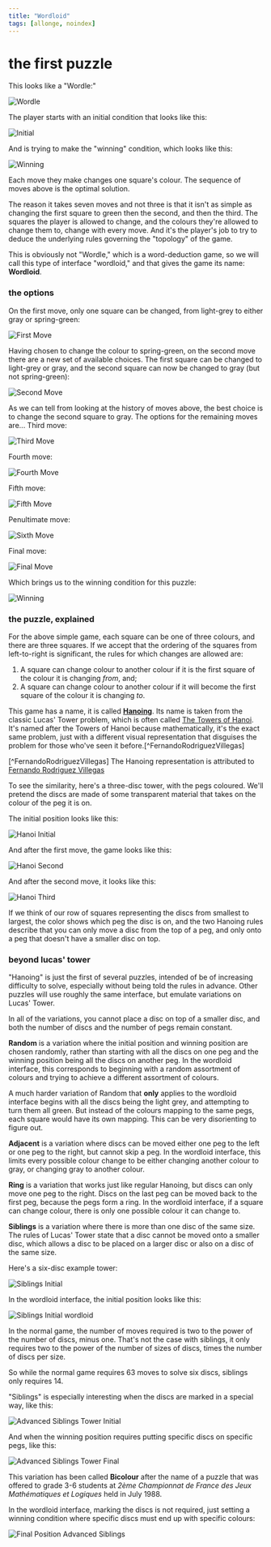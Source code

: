 ```yaml
---
title: "Wordloid"
tags: [allonge, noindex]
---
```


# the first puzzle

This looks like a "Wordle:"

![Wordle](/assets/images/game/wordle.png)

The player starts with an initial condition that looks like this:

![Initial](/assets/images/game/initial.png)

And is trying to make the "winning" condition, which looks like this:

![Winning](/assets/images/game/winning.png)

Each move they make changes one square's colour. The sequence of moves above is the optimal solution.

The reason it takes seven moves and not three is that it isn't as simple as changing the first square to green then the second, and then the third. The squares the player is allowed to change, and the colours they're allowed to change them to, change with every move. And it's the player's job to try to deduce the underlying rules governing the "topology" of the game.

This is obviously not "Wordle," which is a word-deduction game, so we will call this type of interface "wordloid," and that gives the game its name: **Wordloid**.

### the options

On the first move, only one square can be changed, from light-grey to either gray or spring-green:

![First Move](/assets/images/game/first-move.png)

Having chosen to change the colour to spring-green, on the second move there are a new set of available choices. The first square can be changed to light-grey or gray, and the second square can now be changed to gray (but not spring-green):

![Second Move](/assets/images/game/second-move.png)

As we can tell from looking at the history of moves above, the best choice is to change the second square to gray. The options for the remaining moves are... Third move:

![Third Move](/assets/images/game/third-move.png)

Fourth move:

![Fourth Move](/assets/images/game/fourth-move.png)

Fifth move:

![Fifth Move](/assets/images/game/fifth-move.png)

Penultimate move:

![Sixth Move](/assets/images/game/sixth-move.png)

Final move:

![Final Move](/assets/images/game/final-move.png)

Which brings us to the winning condition for this puzzle:

![Winning](/assets/images/game/winning.png)

### the puzzle, explained

For the above simple game, each square can be one of three colours, and there are three squares. If we accept that the ordering of the squares from left-to-right is significant, the rules for which changes are allowed are:

1. A square can change colour to another colour if it is the first square of the colour it is changing *from*, and;
2. A square can change colour to another colour if it will become the first square of the colour it is changing *to*.

This game has a name, it is called **[Hanoing]**. Its name is taken from the classic Lucas' Tower problem, which is often called [The Towers of Hanoi][towers]. It's named after the Towers of Hanoi because mathematically, it's the exact same problem, just with a different visual representation that disguises the problem for those who've seen it before.[^FernandoRodriguezVillegas]

[Hanoing]: https://www.cut-the-knot.org/Curriculum/Combinatorics/Hanoing.shtml

[towers]: https://en.wikipedia.org/wiki/Tower_of_Hanoi

[^FernandoRodriguezVillegas] The Hanoing representation is attributed to [Fernando Rodriguez Villegas](https://users.ictp.it/~villegas/)

To see the similarity, here's a three-disc tower, with the pegs coloured. We'll pretend the discs are made of some transparent material that takes on the colour of the peg it is on.

The initial position looks like this:

![Hanoi Initial](/assets/images/game/hanoi-initial.png)

And after the first move, the game looks like this:

![Hanoi Second](/assets/images/game/hanoi-second.png)

And after the second move, it looks like this:

![Hanoi Third](/assets/images/game/hanoi-third.png)

If we think of our row of squares representing the discs from smallest to largest, the color shows which peg the disc is on, and the two Hanoing rules describe that you can only move a disc from the top of a peg, and only onto a peg that doesn't have a smaller disc on top.

### beyond lucas' tower

"Hanoing" is just the first of several puzzles, intended of be of increasing difficulty to solve, especially without being told the rules in advance. Other puzzles will use roughly the same interface, but emulate variations on Lucas' Tower.

In all of the variations, you cannot place a disc on top of a smaller disc, and both the number of discs and the number of pegs remain constant.

**Random** is a variation where the initial position and winning position are chosen randomly, rather than starting with all the discs on one peg and the winning position being all the discs on another peg. In the wordloid interface, this corresponds to beginning with a random assortment of colours and trying to achieve a different assortment of colours.

A much harder variation of Random that **only** applies to the wordloid interface begins with all the discs being the light grey, and attempting to turn them all green. But instead of the colours mapping to the same pegs, each square would have its own mapping. This can be very disorienting to figure out. 

**Adjacent** is a variation where discs can be moved either one peg to the left or one peg to the right, but cannot skip a peg. In the wordloid interface, this limits every possible colour change to be either changing another colour to gray, or changing gray to another colour.

**Ring** is a variation that works just like regular Hanoing, but discs can only move one peg to the right. Discs on the last peg can be moved back to the first peg, because the pegs form a ring. In the wordloid interface, if a square can change colour, there is only one possible colour it can change to.

**Siblings** is a variation where there is more than one disc of the same size. The rules of Lucas' Tower state that a disc cannot be moved onto a smaller disc, which allows a disc to be placed on a larger disc or also on a disc of the same size.

Here's a six-disc example tower:

![Siblings Initial](/assets/images/game/siblings-initial.png)

In the wordloid interface, the initial position looks like this:

![Siblings Initial wordloid](/assets/images/game/siblings-initial-wordloid.png)

In the normal game, the number of moves required is two to the power of the number of discs, minus one. That's not the case with siblings, it only requires two to the power of the number of sizes of discs, times the number of discs per size.

So while the normal game requires 63 moves to solve six discs, siblings only requires 14.

"Siblings" is especially interesting when the discs are marked in a special way, like this:

![Advanced Siblings Tower Initial](/assets/images/game/fruit-initial.png)

And when the winning position requires putting specific discs on specific pegs, like this:

![Advanced Siblings Tower Final](/assets/images/game/fruit-final.png)

This variation has been called **Bicolour** after the name of a puzzle that was offered to grade 3-6 students at *2ème Championnat de France des Jeux Mathématiques et Logiques* held in July 1988.

In the wordloid interface, marking the discs is not required, just setting a winning condition where specific discs must end up with specific colours:

![Final Position Advanced Siblings](/assets/images/game/final-position-advanced-siblings.png)